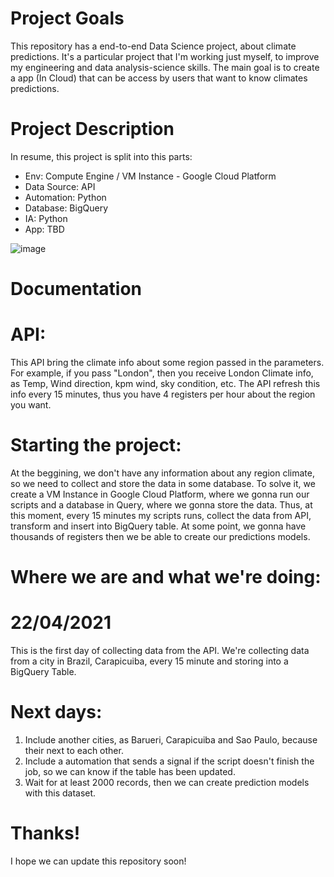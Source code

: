 # Project Goals
This repository has a end-to-end Data Science project, about climate predictions. It's a particular project that I'm working just myself, to improve my engineering and data analysis-science skills. The main goal is to create a app (In Cloud) that can be access by users that want to know climates predictions.

# Project Description
In resume, this project is split into this parts:
  - Env: Compute Engine / VM Instance - Google Cloud Platform
  - Data Source: API
  - Automation: Python
  - Database: BigQuery
  - IA: Python
  - App: TBD

![image](https://user-images.githubusercontent.com/69798348/115745736-1939a080-a36a-11eb-81f1-cbc88bcb3789.png)

# Documentation

# API:
This API bring the climate info about some region passed in the parameters. For example, if you pass "London", then you receive London Climate info, as Temp, Wind direction, kpm wind, sky condition, etc. The API refresh this info every 15 minutes, thus you have 4 registers per hour about the region you want.

# Starting the project:

At the beggining, we don't have any information about any region climate, so we need to collect and store the data in some database. To solve it, we create a VM Instance in Google Cloud Platform, where we gonna run our scripts and a database in Query, where we gonna store the data. Thus, at this moment, every 15 minutes my scripts runs, collect the data from API, transform and insert into BigQuery table. At some point, we gonna have thousands of registers then we be able to create our predictions models.

# Where we are and what we're doing:
  # 22/04/2021
  This is the first day of collecting data from the API. We're collecting data from a city in Brazil, Carapicuiba, every 15 minute and storing into a BigQuery Table.
  
  # Next days:
  1) Include another cities, as Barueri, Carapicuiba and Sao Paulo, because their next to each other.
  2) Include a automation that sends a signal if the script doesn't finish the job, so we can know if the table has been updated.
  3) Wait for at least 2000 records, then we can create prediction models with this dataset.

# Thanks!
I hope we can update this repository soon!
  

